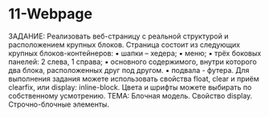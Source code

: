 # 11-Webpage
ЗАДАНИЕ: Реализовать веб-страницу с реальной структурой и расположением крупных блоков. Страница состоит из следующих крупных блоков-контейнеров: ▪ шапки – хедера; ▪ меню; ▪ трёх боковых панелей: 2 слева, 1 справа; ▪ основного содержимого, внутри которого два блока, расположенных друг под другом. ▪ подвала - футера. Для выполнения задания можете использовать свойства float, clear и приём clearfix, или display: inline-block. Цвета и шрифты можете выбирать по собственному усмотрению. ТЕМА: Блочная модель. Свойство display. Строчно-блочные элементы.
